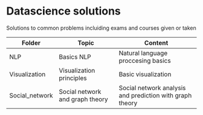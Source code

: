 # Datascience solutions
Solutions to common problems incluiding exams and courses given or taken

| Folder | Topic | Content|
|--------|-------|--------|
| NLP | Basics NLP | Natural language proccesing basics | 
| Visualization | Visualization principles | Basic visualization | 
| Social_network | Social network and graph theory | Social network analysis and prediction with graph theory |
